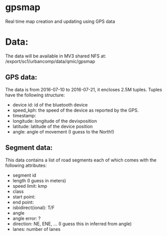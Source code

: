 # gpsmap
Real time map creation and updating using GPS data

# Data:
The data will be available in MV3 shared NFS at: /export/sc1/urbancomp/data/qmic/gpsmap

## GPS data:
The data is from 2016-07-10 to 2016-07-21, it encloses 2.5M tuples. 
Tuples have the following structure: 
- device id: id of the bluetooth device
- speed_kph: the speed of the device as reported by the GPS. 
- timestamp: 
- longitude: longitude of the devixposition
- latitude: latitude of the device position
- angle: angle of movement (I guess to the North!)

## Segment data:
This data contains a list of road segments each of which comes with the following attributes:
 - segment id
 - length (I guess in meters)
 - speed limit: kmp
 - class
 - start point: 
 - end point: 
 - isbidirect(ional): T/F
 - angle
 - angle error: ?
 - direction: NE, ENE, ... (I guess this in inferred from angle)
 - lanes: number of lanes
 
